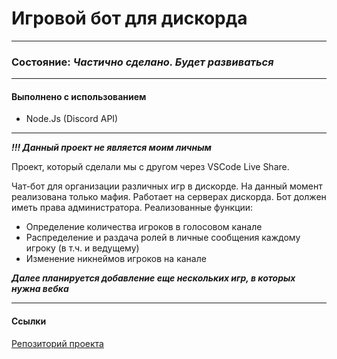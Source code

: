 # Игровой бот для дискорда

---

### Состояние: _Частично сделано. Будет развиваться_

---

#### Выполнено с использованием

- Node.Js (Discord API)

---

**_!!! Данный проект не является моим личным_**

Проект, который сделали мы с другом через VSCode Live Share.

Чат-бот для организации различных игр в дискорде. На данный момент реализована только мафия. Работает на серверах дискорда. Бот должен иметь права администратора.
Реализованные функции:

- Определение количества игроков в голосовом канале
- Распределение и раздача ролей в личные сообщения каждому игроку (в т.ч. и ведущему)
- Изменение никнеймов игроков на канале

**_Далее планируется добавление еще нескольких игр, в которых нужна вебка_**

---

#### Ссылки

[Репозиторий проекта](https://github.com/cuttingbiscuit/discord-game-master)
